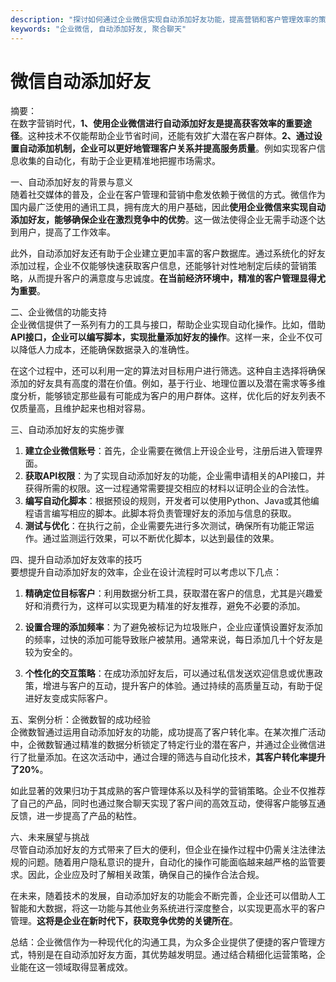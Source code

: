 ```yaml
---
description: "探讨如何通过企业微信实现自动添加好友功能，提高营销和客户管理效率的策略与技巧。"
keywords: "企业微信, 自动添加好友, 聚合聊天"
---
```

# 微信自动添加好友

摘要：  
在数字营销时代，**1、使用企业微信进行自动添加好友是提高获客效率的重要途径**。这种技术不仅能帮助企业节省时间，还能有效扩大潜在客户群体。**2、通过设置自动添加机制，企业可以更好地管理客户关系并提高服务质量**。例如实现客户信息收集的自动化，有助于企业更精准地把握市场需求。

一、自动添加好友的背景与意义  
随着社交媒体的普及，企业在客户管理和营销中愈发依赖于微信的方式。微信作为国内最广泛使用的通讯工具，拥有庞大的用户基础，因此**使用企业微信来实现自动添加好友，能够确保企业在激烈竞争中的优势**。这一做法使得企业无需手动逐个达到用户，提高了工作效率。

此外，自动添加好友还有助于企业建立更加丰富的客户数据库。通过系统化的好友添加过程，企业不仅能够快速获取客户信息，还能够针对性地制定后续的营销策略，从而提升客户的满意度与忠诚度。**在当前经济环境中，精准的客户管理显得尤为重要**。

二、企业微信的功能支持  
企业微信提供了一系列有力的工具与接口，帮助企业实现自动化操作。比如，借助**API接口，企业可以编写脚本，实现批量添加好友的操作**。这样一来，企业不仅可以降低人力成本，还能确保数据录入的准确性。

在这个过程中，还可以利用一定的算法对目标用户进行筛选。这种自主选择将确保添加的好友具有高度的潜在价值。例如，基于行业、地理位置以及潜在需求等多维度分析，能够锁定那些最有可能成为客户的用户群体。这样，优化后的好友列表不仅质量高，且维护起来也相对容易。

三、自动添加好友的实施步骤  
1. **建立企业微信账号**：首先，企业需要在微信上开设企业号，注册后进入管理界面。  
2. **获取API权限**：为了实现自动添加好友的功能，企业需申请相关的API接口，并获得所需的权限。这一过程通常需要提交相应的材料以证明企业的合法性。  
3. **编写自动化脚本**：根据预设的规则，开发者可以使用Python、Java或其他编程语言编写相应的脚本。此脚本将负责管理好友的添加与信息的获取。  
4. **测试与优化**：在执行之前，企业需要先进行多次测试，确保所有功能正常运作。通过监测运行效果，可以不断优化脚本，以达到最佳的效果。 

四、提升自动添加好友效率的技巧  
要想提升自动添加好友的效率，企业在设计流程时可以考虑以下几点：

1. **精确定位目标客户**：利用数据分析工具，获取潜在客户的信息，尤其是兴趣爱好和消费行为，这样可以实现更为精准的好友推荐，避免不必要的添加。  
   
2. **设置合理的添加频率**：为了避免被标记为垃圾账户，企业应谨慎设置好友添加的频率，过快的添加可能导致账户被禁用。通常来说，每日添加几十个好友是较为安全的。  

3. **个性化的交互策略**：在成功添加好友后，可以通过私信发送欢迎信息或优惠政策，增进与客户的互动，提升客户的体验。通过持续的高质量互动，有助于促进好友变成实际客户。

五、案例分析：企微数智的成功经验  
企微数智通过运用自动添加好友的功能，成功提高了客户转化率。在某次推广活动中，企微数智通过精准的数据分析锁定了特定行业的潜在客户，并通过企业微信进行了批量添加。在这次活动中，通过合理的筛选与自动化技术，**其客户转化率提升了20%**。

如此显著的效果归功于其成熟的客户管理体系以及科学的营销策略。企业不仅推荐了自己的产品，同时也通过聚合聊天实现了客户间的高效互动，使得客户能够互通反馈，进一步提高了产品的粘性。

六、未来展望与挑战  
尽管自动添加好友的方式带来了巨大的便利，但企业在操作过程中仍需关注法律法规的问题。随着用户隐私意识的提升，自动化的操作可能面临越来越严格的监管要求。因此，企业应及时了解相关政策，确保自己的操作合法合规。

在未来，随着技术的发展，自动添加好友的功能会不断完善，企业还可以借助人工智能和大数据，将这一功能与其他业务系统进行深度整合，以实现更高水平的客户管理。**这将是企业在新时代下，获取竞争优势的关键所在**。

总结：企业微信作为一种现代化的沟通工具，为众多企业提供了便捷的客户管理方式，特别是在自动添加好友方面，其优势越发明显。通过结合精细化运营策略，企业能在这一领域取得显著成效。
